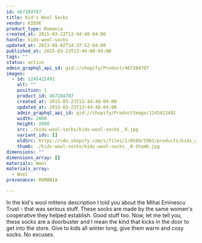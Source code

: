 ```yaml
---
id: 467284707
title: Kid's Wool Socks
vendor: KIOSK
product_type: Romania
created_at: 2015-03-23T13:44:48-04:00
handle: kids-wool-socks
updated_at: 2023-08-02T14:37:52-04:00
published_at: 2015-03-23T13:44:00-04:00
tags: ""
status: active
admin_graphql_api_id: gid://shopify/Product/467284707
images:
  - id: 1245422491
    alt: ""
    position: 1
    product_id: 467284707
    created_at: 2015-03-23T13:44:48-04:00
    updated_at: 2015-03-23T13:44:48-04:00
    admin_graphql_api_id: gid://shopify/ProductImage/1245422491
    width: 2000
    height: 2000
    src: ./kids-wool-socks/kids-wool-socks__0.jpg
    variant_ids: []
    oldSrc: https://cdn.shopify.com/s/files/1/0589/2901/products/kids_wool_socks.jpeg?v=1427132688
    thumb: ./kids-wool-socks/kids-wool-socks__0-thumb.jpg
dimensions: ""
dimensions_array: []
materials: Wool
materials_array:
  - Wool
provenance: ROMANIA

---
```


In the kid's wool mittens description I told you about the Mihai Eminescu Trust - that was serious stuff. These socks are made by the same women's cooperative they helped establish. Good stuff too. Now, let me tell you, these socks are a doorbuster and I mean the kind that kicks in the door to get into the store. Give to kids all winter long, give them warm and cosy socks. No excuses.